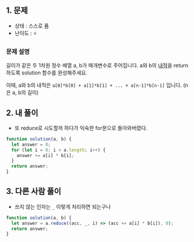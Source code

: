 ## 1. 문제

- 상태 : 스스로 품
- 난이도 : ⭐

### **문제 설명**

길이가 같은 두 1차원 정수 배열 a, b가 매개변수로 주어집니다. a와 b의 [내적](https://en.wikipedia.org/wiki/Dot_product)을 return 하도록 solution 함수를 완성해주세요.

이때, a와 b의 내적은 `a[0]*b[0] + a[1]*b[1] + ... + a[n-1]*b[n-1]` 입니다. (n은 a, b의 길이)

## 2. 내 풀이

- 또 reduce로 시도할까 하다가 익숙한 for문으로 돌아와버렸다.

```jsx
function solution(a, b) {
  let answer = 0;
  for (let i = 0; i < a.length; i++) {
    answer += a[i] * b[i];
  }
  return answer;
}
```

## 3. 다른 사람 풀이

- 쓰지 않는 인자는 `_` 이렇게 처리하면 되는구나

```jsx
function solution(a, b) {
  let answer = a.reduce((acc, _, i) => (acc += a[i] * b[i]), 0);
  return answer;
}
```
